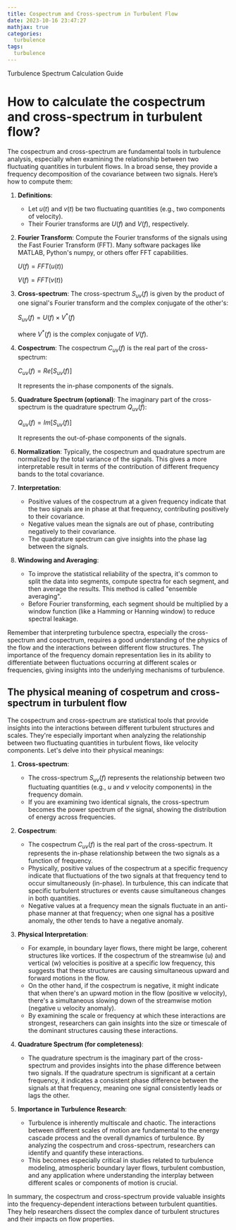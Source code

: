 ```yaml
---
title: Cospectrum and Cross-spectrum in Turbulent Flow
date: 2023-10-16 23:47:27
mathjax: true
categories: 
  turbulence
tags:
  turbulence
---
```


Turbulence Spectrum Calculation Guide

# How to calculate the cospectrum and cross-spectrum in turbulent flow?



The cospectrum and cross-spectrum are fundamental tools in turbulence analysis, especially when examining the relationship between two fluctuating quantities in turbulent flows. In a broad sense, they provide a frequency decomposition of the covariance between two signals. Here’s how to compute them:

1. **Definitions**:

   - Let $u(t)$ and $v(t)$ be two fluctuating quantities (e.g., two components of velocity).
   - Their Fourier transforms are $U(f)$ and $V(f)$, respectively.

2. **Fourier Transform**:
   Compute the Fourier transforms of the signals using the Fast Fourier Transform (FFT). Many software packages like MATLAB, Python's numpy, or others offer FFT capabilities.

   $U(f) = FFT(u(t))$

   $V(f) = FFT(v(t))$

3. **Cross-spectrum**:
   The cross-spectrum $S_{uv}(f)$ is given by the product of one signal's Fourier transform and the complex conjugate of the other's:

   $S_{uv}(f) = U(f) \times V^*(f)$

   where $V^*(f)$ is the complex conjugate of $V(f)$.

4. **Cospectrum**:
   The cospectrum $C_{uv}(f)$ is the real part of the cross-spectrum:

   $C_{uv}(f) = Re[S_{uv}(f)]$

   It represents the in-phase components of the signals.

5. **Quadrature Spectrum (optional)**:
   The imaginary part of the cross-spectrum is the quadrature spectrum $Q_{uv}(f)$:

   $Q_{uv}(f) = Im[S_{uv}(f)]$

   It represents the out-of-phase components of the signals.

6. **Normalization**:
   Typically, the cospectrum and quadrature spectrum are normalized by the total variance of the signals. This gives a more interpretable result in terms of the contribution of different frequency bands to the total covariance.

7. **Interpretation**:

   - Positive values of the cospectrum at a given frequency indicate that the two signals are in phase at that frequency, contributing positively to their covariance.
   - Negative values mean the signals are out of phase, contributing negatively to their covariance.
   - The quadrature spectrum can give insights into the phase lag between the signals.

8. **Windowing and Averaging**:

   - To improve the statistical reliability of the spectra, it's common to split the data into segments, compute spectra for each segment, and then average the results. This method is called "ensemble averaging".
   - Before Fourier transforming, each segment should be multiplied by a window function (like a Hamming or Hanning window) to reduce spectral leakage.

Remember that interpreting turbulence spectra, especially the cross-spectrum and cospectrum, requires a good understanding of the physics of the flow and the interactions between different flow structures. The importance of the frequency domain representation lies in its ability to differentiate between fluctuations occurring at different scales or frequencies, giving insights into the underlying mechanisms of turbulence.


## The physical meaning of cospetrum and cross-spectrum in turbulent flow

The cospectrum and cross-spectrum are statistical tools that provide insights into the interactions between different turbulent structures and scales. They're especially important when analyzing the relationship between two fluctuating quantities in turbulent flows, like velocity components. Let's delve into their physical meanings:

1. **Cross-spectrum**:
   - The cross-spectrum $S_{uv}(f)$ represents the relationship between two fluctuating quantities (e.g., $u$ and $v$ velocity components) in the frequency domain.
   - If you are examining two identical signals, the cross-spectrum becomes the power spectrum of the signal, showing the distribution of energy across frequencies.

2. **Cospectrum**:
   - The cospectrum $C_{uv}(f)$ is the real part of the cross-spectrum. It represents the in-phase relationship between the two signals as a function of frequency.
   - Physically, positive values of the cospectrum at a specific frequency indicate that fluctuations of the two signals at that frequency tend to occur simultaneously (in-phase). In turbulence, this can indicate that specific turbulent structures or events cause simultaneous changes in both quantities.
   - Negative values at a frequency mean the signals fluctuate in an anti-phase manner at that frequency; when one signal has a positive anomaly, the other tends to have a negative anomaly.

3. **Physical Interpretation**:
   - For example, in boundary layer flows, there might be large, coherent structures like vortices. If the cospectrum of the streamwise (u) and vertical (w) velocities is positive at a specific low frequency, this suggests that these structures are causing simultaneous upward and forward motions in the flow.
   - On the other hand, if the cospectrum is negative, it might indicate that when there's an upward motion in the flow (positive w velocity), there's a simultaneous slowing down of the streamwise motion (negative u velocity anomaly).
   - By examining the scale or frequency at which these interactions are strongest, researchers can gain insights into the size or timescale of the dominant structures causing these interactions.

4. **Quadrature Spectrum (for completeness)**:
   - The quadrature spectrum is the imaginary part of the cross-spectrum and provides insights into the phase difference between two signals. If the quadrature spectrum is significant at a certain frequency, it indicates a consistent phase difference between the signals at that frequency, meaning one signal consistently leads or lags the other.

5. **Importance in Turbulence Research**:
   - Turbulence is inherently multiscale and chaotic. The interactions between different scales of motion are fundamental to the energy cascade process and the overall dynamics of turbulence. By analyzing the cospectrum and cross-spectrum, researchers can identify and quantify these interactions.
   - This becomes especially critical in studies related to turbulence modeling, atmospheric boundary layer flows, turbulent combustion, and any application where understanding the interplay between different scales or components of motion is crucial.

In summary, the cospectrum and cross-spectrum provide valuable insights into the frequency-dependent interactions between turbulent quantities. They help researchers dissect the complex dance of turbulent structures and their impacts on flow properties.
